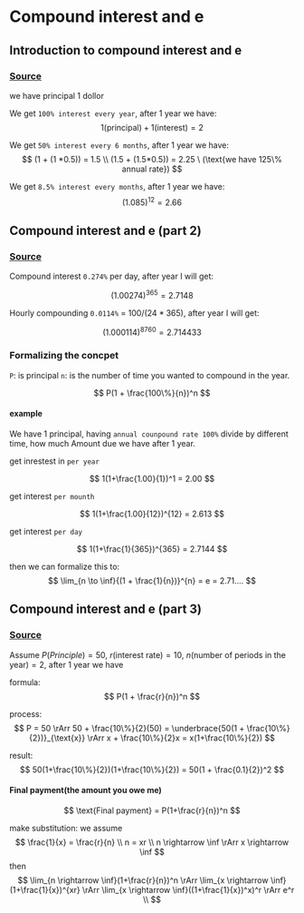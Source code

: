 # Compound interest and e

## Introduction to compound interest and e

### [Source](https://www.youtube.com/watch?v=qEB6y4DklNY&ab_channel=KhanAcademy)

we have principal 1 dollor

We get `100% interest every year`, after 1 year we have:
$$
1 \text{(principal)} + 1 \text{(interest)} = 2
$$

We get `50% interest every 6 months`, after 1 year we have:
$$
(1 + (1 *0.5)) = 1.5 \\
(1.5 + (1.5*0.5)) = 2.25 \ (\text{we have 125\% annual rate})
$$

We get `8.5% interest every months`, after 1 year we have:
$$
(1.085)^{12} = 2.66
$$

## Compound interest and e (part 2)

### [Source](https://www.youtube.com/watch?v=dzMvqJMLy9c&t=20s&ab_channel=KhanAcademy)

Compound interest `0.274%` per day, after year I will get:

$$
(1.00274)^{365} = 2.7148
$$

Hourly compounding `0.0114%` = $100/(24*365)$, after year I will get:

$$
(1.000114)^{8760} = 2.714433
$$

### Formalizing the concpet

`P`: is principal
`n`: is the number of time you wanted to compound in the year.

$$
P(1 + \frac{100\%}{n})^n
$$

#### example

We have 1 principal, having `annual counpound rate 100%` divide by different time, how much Amount due we have after 1 year.

get inrestest in `per year`

$$
1(1+\frac{1.00}{1})^1 = 2.00
$$

get interest `per mounth`

$$
1(1+\frac{1.00}{12})^{12} = 2.613
$$

get interest `per day`

$$
1(1+\frac{1}{365})^{365} = 2.7144
$$

then we can formalize this to:
$$
\lim_{n \to \inf}{(1 + \frac{1}{n})}^{n} = e = 2.71....
$$

## Compound interest and e (part 3)

### [Source](https://www.youtube.com/watch?v=sQYpUJV8foY&ab_channel=KhanAcademy)

Assume  $P(Principle)=50$, $r(\text{interest rate}) = 10%$, $n(\text{number of periods in the year}) = 2$, after 1 year we have

formula:
$$
P(1 + \frac{r}{n})^n
$$

process:
$$
P = 50 \rArr 50 + \frac{10\%}{2}(50) = \underbrace{50(1 + \frac{10\%}{2})}_{\text{x}} \rArr x + \frac{10\%}{2}x = x(1+\frac{10\%}{2})
$$

result:
$$
50(1+\frac{10\%}{2})(1+\frac{10\%}{2}) = 50(1 + \frac{0.1}{2})^2
$$

#### Final payment(the amount you owe me)

$$
\text{Final payment} = P(1+\frac{r}{n})^n
$$

make substitution:
we assume
$$
\frac{1}{x} = \frac{r}{n} \\
n = xr \\
n \rightarrow \inf \rArr x \rightarrow \inf
$$
then 
$$
\lim_{n \rightarrow \inf}(1+\frac{r}{n})^n \rArr \lim_{x \rightarrow \inf}(1+\frac{1}{x})^{xr} \rArr \lim_{x \rightarrow \inf}((1+\frac{1}{x})^x)^r \rArr e^r \\
$$
